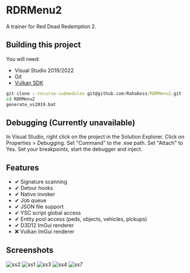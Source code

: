 # RDRMenu2
A trainer for Red Dead Redemption 2.

## Building this project
You will need:
* Visual Studio 2019/2022
* Git
* [Vulkan SDK](https://sdk.lunarg.com/sdk/download/latest/windows/vulkan-sdk.exe)

```cmd
git clone --recurse-submodules git@github.com:Rahaboss/RDRMenu2.git
cd RDRMenu2
generate_vs2019.bat
```

## Debugging (Currently unavailable)
In Visual Studio, right click on the project in the Solution Explorer. Click on Properties > Debugging. Set "Command" to the .exe path. Set "Attach" to Yes. Set your breakpoints, start the debugger and inject.

## Features
* ✔ Signature scanning
* ✔ Detour hooks
* ✔ Native invoker
* ✔ Job queue
* ✔ JSON file support
* ✔ YSC script global access
* ✔ Entity pool access (peds, objects, vehicles, pickups)
* ✔ D3D12 ImGui renderer
* ❌ Vulkan ImGui renderer

## Screenshots
![ss2](https://user-images.githubusercontent.com/39026217/231996834-dbc09397-a0a8-4cad-b573-c7c36d304487.png)
![ss1](https://user-images.githubusercontent.com/39026217/231996787-314d0d50-9144-40f1-9ae8-1548ee12e369.png)
![ss3](https://user-images.githubusercontent.com/39026217/231996887-671c9cb2-1adf-44c4-b414-5c308daebebf.png)
![ss4](https://github.com/Rahaboss/RDRMenu2/assets/39026217/c9889213-ad6e-4fbd-944b-4c927b795c3a)
![ss7](https://github.com/Rahaboss/RDRMenu2/assets/39026217/6a0897e2-350d-4b37-86a3-fe0a4fca81c2)
